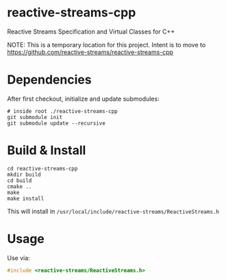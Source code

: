 # reactive-streams-cpp

Reactive Streams Specification and Virtual Classes for C++

NOTE: This is a temporary location for this project. Intent is to move to https://github.com/reactive-streams/reactive-streams-cpp

# Dependencies

After first checkout, initialize and update submodules:

```
# inside root ./reactive-streams-cpp
git submodule init
git submodule update --recursive
```

# Build & Install

```
cd reactive-streams-cpp
mkdir build
cd build
cmake ..
make
make install
```

This will install in `/usr/local/include/reactive-streams/ReactiveStreams.h`

# Usage

Use via:

```c++
#include <reactive-streams/ReactiveStreams.h>
```
